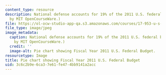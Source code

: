 ```yaml
---
content_type: resource
description: National defense accounts for 19% of the 2011 U.S. federal budget. (Image
  by MIT OpenCourseWare.)
file: https://ol-ocw-studio-app-qa.s3.amazonaws.com/courses/17-953-u-s-budgets-for-national-security-fall-2010/3c6c2b9e6ca37e61fe474bb9141a2acc_17-953f10-th.jpg
file_type: image/jpeg
image_metadata:
  caption: National defense accounts for 19% of the 2011 U.S. federal budget. (Image
    by MIT OpenCourseWare.)
  credit: ''
  image-alt: Pie chart showing Fiscal Year 2011 U.S. Federal Budget.
resourcetype: Image
title: Pie chart showing Fiscal Year 2011 U.S. Federal Budget
uid: 3c6c2b9e-6ca3-7e61-fe47-4bb9141a2acc
---
```

